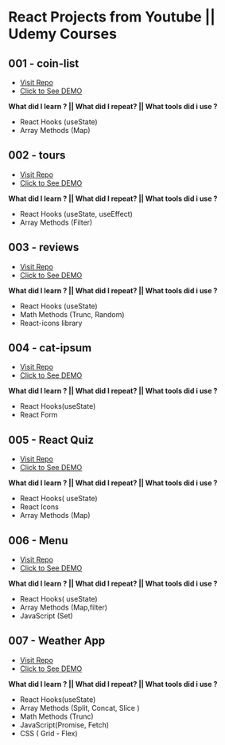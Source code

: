 # React Projects from Youtube || Udemy Courses

## 001 - coin-list

- [Visit Repo](https://github.com/tolgatopkac/react-practice-projects/tree/main/react-practice-projects/001-coin-list)
- [Click to See DEMO](https://coinlistproject.netlify.app/)

**What did I learn ? || What did I repeat? || What tools did i use ?**

- React Hooks (useState)
- Array Methods (Map)

## 002 - tours

- [Visit Repo](https://github.com/tolgatopkac/react-practice-projects/tree/main/react-practice-projects/002-tours)
- [Click to See DEMO](https://62c9a5ad858ea77f514dc1e1--jocular-syrniki-ece19e.netlify.app/)

**What did I learn ? || What did I repeat? || What tools did i use ?**

- React Hooks (useState, useEffect)
- Array Methods (Filter)

## 003 - reviews

- [Visit Repo](https://github.com/tolgatopkac/react-practice-projects/tree/main/react-practice-projects/003-reviews)
- [Click to See DEMO](https://62ca675250e7d17a459ecb91--vocal-yeot-af73c4.netlify.app/)

**What did I learn ? || What did I repeat? || What tools did i use ?**

- React Hooks (useState)
- Math Methods (Trunc, Random)
- React-icons library

## 004 - cat-ipsum

- [Visit Repo](https://github.com/tolgatopkac/react-practice-projects/tree/main/react-practice-projects/004-cat-ipsum)
- [Click to See DEMO](https://62ca89152db9041428a8491b--benevolent-smakager-bb14ed.netlify.app/)

**What did I learn ? || What did I repeat? || What tools did i use ?**

- React Hooks(useState)
- React Form

## 005 - React Quiz

- [Visit Repo](https://github.com/tolgatopkac/react-practice-projects/tree/main/react-practice-projects/005-react-quiz)
- [Click to See DEMO](https://62cdbcc97dfafe579c6e7761--stalwart-muffin-c712a3.netlify.app/)

**What did I learn ? || What did I repeat? || What tools did i use ?**

- React Hooks( useState)
- React Icons
- Array Methods (Map)

## 006 - Menu

- [Visit Repo](-)
- [Click to See DEMO](-)

**What did I learn ? || What did I repeat? || What tools did i use ?**

- React Hooks( useState)
- Array Methods (Map,filter)
- JavaScript (Set)

## 007 - Weather App

- [Visit Repo](-)
- [Click to See DEMO](-)

**What did I learn ? || What did I repeat? || What tools did i use ?**

- React Hooks(useState)
- Array Methods (Split, Concat, Slice )
- Math Methods (Trunc)
- JavaScript(Promise, Fetch)
- CSS ( Grid - Flex)
